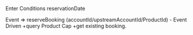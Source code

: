 
Enter Conditions
reservationDate

Event => reserveBooking (accountId/upstreamAccountId/ProductId) - Event Driven
+query Product Cap
+get existing booking.

